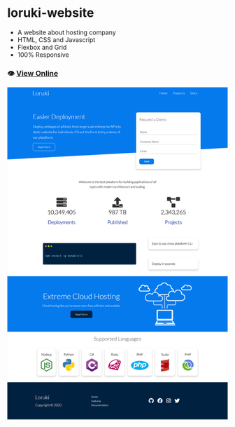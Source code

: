 # loruki-website
- A website about hosting company 
- HTML, CSS and Javascript
- Flexbox and Grid
- 100% Responsive

### 👁️ [View Online](https://thiagowfer.github.io/loruki-website/)

![Print](images/print.png)